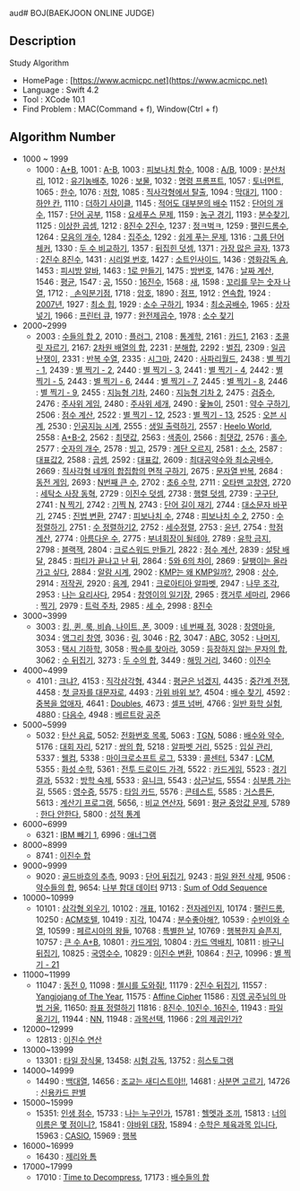 aud# BOJ(BAEKJOON ONLINE JUDGE)

## Description
Study Algorithm
 - HomePage : [https://www.acmicpc.net](https://www.acmicpc.net)
 - Language : Swift 4.2
 - Tool : XCode 10.1
 - Find Problem : MAC(Command + f), Window(Ctrl + f)

## Algorithm Number
- 1000 ~ 1999
   - 1000 : [A+B](https://www.acmicpc.net/problem/1000), 1001 : [A-B](https://www.acmicpc.net/problem/1001), 1003 : [피보나치 함수](https://www.acmicpc.net/problem/1003), 1008 : [A/B](https://www.acmicpc.net/problem/1008), 1009 : [분산처리](https://www.acmicpc.net/problem/1009), 1012 : [유기농배추](https://www.acmicpc.net/problem/1012), 1026 : [보물](https://www.acmicpc.net/problem/1026), 1032 : [명령 프롬프트](https://www.acmicpc.net/problem/1032), 1057 : [토너먼트](https://www.acmicpc.net/problem/1057), 1065 : [한수](https://www.acmicpc.net/problem/1065), 1076 : [저항](https://www.acmicpc.net/problem/1076), 1085 : [직사각형에서 탈출](https://www.acmicpc.net/problem/1085), 1094 : [막대기](https://www.acmicpc.net/problem/1094), 1100 : [하얀 칸](https://www.acmicpc.net/problem/1100), 1110 : [더하기 사이클](https://www.acmicpc.net/problem/1110), 1145 : [적어도 대부분의 배수](https://www.acmicpc.net/problem/1145) 1152 : [단어의 개수](https://www.acmicpc.net/problem/1152), 1157 : [단어 공부](https://www.acmicpc.net/problem/1157), 1158 : [요세푸스 문제](https://www.acmicpc.net/problem/1158), 1159 : [농구 경기](https://www.acmicpc.net/problem/1159), 1193 : [분수찾기](https://www.acmicpc.net/problem/1193), 1125 : [이상한 곱셈](https://www.acmicpc.net/problem/1225), 1212 : [8진수 2진수](https://www.acmicpc.net/problem/1212), 1237 : [정ㅋ벅ㅋ](https://www.acmicpc.net/problem/1237), 1259 : [팰린드롬수](https://www.acmicpc.net/problem/1259), 1264 : [모음의 개수](https://www.acmicpc.net/problem/1264), 1284 : [집주소](https://www.acmicpc.net/problem/1284), 1292 : [쉽게 푸는 문제](https://www.acmicpc.net/problem/1292), 1316 : [그룹 단어 체커](https://www.acmicpc.net/problem/1316), 1330 : [두 수 비교하기](https://www.acmicpc.net/problem/1330), 1357 : [뒤집힌 덧셈](https://www.acmicpc.net/problem/1357), 1371 : [가장 많은 글자](https://www.acmicpc.net/problem/1371), 1373 : [2진수 8진수](https://www.acmicpc.net/problem/1373), 1431 : [시리얼 번호](https://www.acmicpc.net/problem/1431), 1427 : [소트인사이드](https://www.acmicpc.net/problem/1427), 1436 : [영화감독 숌](https://www.acmicpc.net/problem/1436), 1453 : [피시방 알바](https://www.acmicpc.net/problem/1453), 1463 : [1로 만들기](https://www.acmicpc.net/problem/1463), 1475 : [방번호](https://www.acmicpc.net/problem/1475), 1476 : [날짜 계산](https://www.acmicpc.net/problem/1476), 1546 : [평균](https://www.acmicpc.net/problem/1546), 1547 : [공](https://www.acmicpc.net/problem/1547), 1550 : [16진수](https://www.acmicpc.net/problem/1550), 1568 : [새](https://www.acmicpc.net/problem/1568), 1598 : [꼬리를 무는 숫자 나열](https://www.acmicpc.net/problem/1598), 1712 : [  손익분기점](https://www.acmicpc.net/problem/1712), 1718 : [암호](https://www.acmicpc.net/problem/1718), 1890 : [점프](https://www.acmicpc.net/problem/1890), 1912 : [연속합](https://www.acmicpc.net/problem/1912), 1924 : [2007년](https://www.acmicpc.net/problem/1924), 1927 : [최소 힙](https://www.acmicpc.net/problem/1927), 1929 : [소수 구하기](https://www.acmicpc.net/problem/1929), 1934 : [최소공배수](https://www.acmicpc.net/problem/1934), 1965 : [상자넣기](https://www.acmicpc.net/problem/1965), 1966 : [프린터 큐](https://www.acmicpc.net/problem/1966), 1977 : [완전제곱수](https://www.acmicpc.net/problem/1977), 1978 : [소수 찾기](https://www.acmicpc.net/problem/1978)
- 2000~2999
   - 2003 : [수들의 합 2](https://www.acmicpc.net/problem/2003), 2010 : [플러그](https://www.acmicpc.net/problem/2010), 2108 : [통계학](https://www.acmicpc.net/problem/2108), 2161 : [카드1](https://www.acmicpc.net/problem/2161), 2163 : [초콜릿 자르기](https://www.acmicpc.net/problem/2163), 2167: [2차원 배열의 합](https://www.acmicpc.net/problem/2167), 2231 : [분해합](https://www.acmicpc.net/problem/2231), 2292 : [벌집](https://www.acmicpc.net/problem/2292), 2309 : [일곱 난쟁이](https://www.acmicpc.net/problem/2309), 2331 : [반복 수열](https://www.acmicpc.net/problem/2331), 2335 : [시그마](https://www.acmicpc.net/problem/2355), 2420 : [사파리월드](https://www.acmicpc.net/problem/2420), 2438 : [별 찍기 - 1](https://www.acmicpc.net/problem/2438), 2439 : [별 찍기 - 2](https://www.acmicpc.net/problem/2439), 2440 : [별 찍기 - 3](https://www.acmicpc.net/problem/2440), 2441 : [별 찍기 - 4](https://www.acmicpc.net/problem/2441), 2442 : [별 찍기 - 5](https://www.acmicpc.net/problem/2442), 2443 : [별 찍기 - 6](https://www.acmicpc.net/problem/2443), 2444 : [별 찍기 - 7](https://www.acmicpc.net/problem/2444), 2445 : [별 찍기 - 8](https://www.acmicpc.net/problem/2445), 2446 : [별 찍기 - 9](https://www.acmicpc.net/problem/2446), 2455 : [지능형 기차](https://www.acmicpc.net/problem/2455), 2460 : [지능형 기차 2](https://www.acmicpc.net/problem/2460), 2475 : [검증수](https://www.acmicpc.net/problem/2475), 2476 : [주사위 게임](https://www.acmicpc.net/problem/2476), 2480 : [주사위 세개](https://www.acmicpc.net/problem/2480), 2490 : [윷놀이](https://www.acmicpc.net/problem/2490), 2501 : [약수 구하기](https://www.acmicpc.net/problem/2501), 2506 : [점수 계산](https://www.acmicpc.net/problem/2506), 2522 : [별 찍기 - 12](https://www.acmicpc.net/problem/2522), 2523 : [별 찍기 - 13](https://www.acmicpc.net/problem/2523), 2525 : [오븐 시계](https://www.acmicpc.net/problem/2525), 2530 : [인공지능 시계](https://www.acmicpc.net/problem/2530), 2555 : [생일 출력하기](https://www.acmicpc.net/problem/2555), 2557 : [Heelo World](https://www.acmicpc.net/problem/2557), 2558 : [A+B-2](https://www.acmicpc.net/problem/2558), 2562 : [최댓값](https://www.acmicpc.net/problem/2562), 2563 : [색종이](https://www.acmicpc.net/problem/2563), 2566 : [최댓값](https://www.acmicpc.net/problem/2566), 2576 : [홀수](https://www.acmicpc.net/problem/2576), 2577 : [숫자의 개수](https://www.acmicpc.net/problem/2577), 2578 : [빙고](https://www.acmicpc.net/problem/2578), 2579 : [계단 오르지](https://www.acmicpc.net/problem/2579), 2581 : [소소](https://www.acmicpc.net/problem/2581), 2587 : [대표값2](https://www.acmicpc.net/problem/2587), 2588 : [곱셈](https://www.acmicpc.net/problem/2588), 2592 : [대표값](https://www.acmicpc.net/problem/2592), 2609 : [최대공약수와 최소공배수](https://www.acmicpc.net/problem/2609), 2669 : [직사각형 네개의 합집합의 면적 구하기](https://www.acmicpc.net/problem/2669), 2675 : [문자열 반복](https://www.acmicpc.net/problem/2675), 2684 : [동전 게임](https://www.acmicpc.net/problem/2684), 2693 : [N번째 큰 수](https://www.acmicpc.net/problem/2693), 2702 : [초6 수학](https://www.acmicpc.net/problem/2702), 2711 : [오타맨 고창영](https://www.acmicpc.net/problem/2711), 2720 : [세탁소 사장 동혁](https://www.acmicpc.net/problem/2720), 2729 : [이진수 덧셈](https://www.acmicpc.net/problem/2729), 2738 : [행렬 덧셈](https://www.acmicpc.net/problem/2738), 2739 : [구구단](https://www.acmicpc.net/problem/2739), 2741 : [N 찍기](https://www.acmicpc.net/problem/2741), 2742 : [기찍 N](https://www.acmicpc.net/problem/2742), 2743 : [단어 길이 재기](https://www.acmicpc.net/problem/2743), 2744 : [대소문자 바꾸기](https://www.acmicpc.net/problem/2744), 2745 : [진법 변환](https://www.acmicpc.net/problem/2745), 2747 : [피보나치 수](https://www.acmicpc.net/problem/2747), 2748 : [피보나치 수 2](https://www.acmicpc.net/problem/2748), 2750 : [수 정렬하기](https://www.acmicpc.net/problem/2750), 2751 : [수 정렬하기2](https://www.acmicpc.net/problem/2751), 2752 : [세수정렬](https://www.acmicpc.net/problem/2752), 2753 : [윤년](https://www.acmicpc.net/problem/2753), 2754 : [학점 계산](https://www.acmicpc.net/problem/2754), 2774 : [아름다운 수](https://www.acmicpc.net/problem/2774), 2775 : [부녀회장이 될테야](https://www.acmicpc.net/problem/2775), 2789 : [유학 금지](https://www.acmicpc.net/problem/2789), 2798 : [블랙잭](https://www.acmicpc.net/source/25060310), 2804 : [크로스워드 만들기](https://www.acmicpc.net/problem/2804), 2822 : [점수 계산](https://www.acmicpc.net/problem/2822), 2839 : [설탕 배달](https://www.acmicpc.net/problem/2839), 2845 : [파티가 끝나고 난 뒤](https://www.acmicpc.net/problem/2845), 2864 : [5와 6의 차이](https://www.acmicpc.net/problem/2864), 2869 : [달팽이는 올라가고 싶다](https://www.acmicpc.net/problem/2869), 2884 : [알람 시계](https://www.acmicpc.net/problem/2884), 2902 : [KMP는 왜 KMP일까?](https://www.acmicpc.net/problem/2902), 2908 : [상수](https://www.acmicpc.net/problem/2908), 2914 : [저작권](https://www.acmicpc.net/problem/2914), 2920 : [음계](https://www.acmicpc.net/problem/2920), 2941 : [크로아티아 알파벳](https://www.acmicpc.net/problem/2941), 2947 : [나무 조각](https://www.acmicpc.net/problem/2947), 2953 : [나는 요리사다](https://www.acmicpc.net/problem/2953), 2954 : [창영이의 일기장](https://www.acmicpc.net/problem/2954), 2965 : [캥거루 세마리](https://www.acmicpc.net/problem/2965), 2966 : [찍기](https://www.acmicpc.net/problem/2966), 2979 : [트럭 주차](https://www.acmicpc.net/problem/2979), 2985 : [세 수](https://www.acmicpc.net/problem/2985), 2998 : [8진수](https://www.acmicpc.net/problem/2998)
- 3000~3999
	- 3003 : [킹, 퀸, 룩, 비숍, 나이트, 폰](https://www.acmicpc.net/problem/3003), 3009 : [네 번째 점](https://www.acmicpc.net/problem/3009), 3028 : [창영마을](https://www.acmicpc.net/problem/3028), 3034 : [앵그리 창영](https://www.acmicpc.net/problem/3034), 3036 : [링](https://www.acmicpc.net/problem/3036), 3046 : [R2](https://www.acmicpc.net/problem/3046), 3047 : [ABC](https://www.acmicpc.net/problem/3047), 3052 : [나머지](https://www.acmicpc.net/problem/3052), 3053 : [택시 기하학](https://www.acmicpc.net/problem/3053), 3058 : [짝수를 찾아라](https://www.acmicpc.net/problem/3058), 3059 : [등장하지 않는 문자의 합](https://www.acmicpc.net/problem/3059), 3062 : [수 뒤집기](https://www.acmicpc.net/problem/3062), 3273 : [두 수의 합](https://www.acmicpc.net/problem/3273), 3449 : [해밍 거리](https://www.acmicpc.net/problem/3449), 3460 : [이진수](https://www.acmicpc.net/problem/3460)
- 4000~4999
	- 4101 : [크냐?](https://www.acmicpc.net/problem/4101), 4153 : [직각삼각형](https://www.acmicpc.net/problem/4153), 4344 : [평균은 넘겠지](https://www.acmicpc.net/problem/4344), 4435 : [중간계 전쟁](https://www.acmicpc.net/problem/4435), 4458 : [첫 글자를 대문자로](https://www.acmicpc.net/problem/4458), 4493 : [가위 바위 보?](https://www.acmicpc.net/problem/4493), 4504 : [배수 찾기](https://www.acmicpc.net/problem/4504), 4592 : [중복을 없애자](https://www.acmicpc.net/problem/4592), 4641 : [Doubles](https://www.acmicpc.net/problem/4641), 4673 : [셀프 넘버](https://www.acmicpc.net/problem/4673), 4766 : [일반 화학 실험](https://www.acmicpc.net/problem/4766), 4880 : [다음수](https://www.acmicpc.net/problem/4880), 4948 : [베르트랑 공준](https://www.acmicpc.net/problem/4948)
- 5000~5999
   - 5032 : [탄산 음료](https://www.acmicpc.net/problem/5032), 5052: [전화번호 목록](https://www.acmicpc.net/problem/5052), 5063 : [TGN](https://www.acmicpc.net/problem/5063), 5086 : [배수와 약수](https://www.acmicpc.net/problem/5086), 5176 : [대회 자리](https://www.acmicpc.net/problem/5176), 5217 : [쌍의 합](https://www.acmicpc.net/problem/5217), 5218 : [알파벳 거리](https://www.acmicpc.net/problem/5218), 5525 : [입실 관리](https://www.acmicpc.net/problem/5524), 5337 : [웰컴](https://www.acmicpc.net/problem/5337), 5338 : [마이크로소프트 로그](https://www.acmicpc.net/problem/5338), 5339 : [콜센터](https://www.acmicpc.net/problem/5339), 5347 : [LCM](https://www.acmicpc.net/problem/5347), 5355 : [화성 수학](https://www.acmicpc.net/problem/5355), 5361 : [전투 드로이드 가격](https://www.acmicpc.net/problem/5361), 5522 : [카드게임](https://www.acmicpc.net/problem/5522), 5523 : [경기 결과](https://www.acmicpc.net/problem/5523), 5532 : [방학 숙제](https://www.acmicpc.net/problem/5532), 5533 : [유니크](https://www.acmicpc.net/problem/5533), 5543 : [상근날드](https://www.acmicpc.net/problem/5543), 5554 : [심부름 가는 길](https://www.acmicpc.net/problem/5554), 5565 : [영수증](https://www.acmicpc.net/problem/5565), 5575 : [타임 카드](https://www.acmicpc.net/problem/5575), 5576 : [콘테스트](https://www.acmicpc.net/problem/5576), 5585 : [거스름돈](https://www.acmicpc.net/problem/5585), 5613 : [계산기 프로그램](https://www.acmicpc.net/problem/5613), 5656, : [비교 연산자](https://www.acmicpc.net/problem/5656), 5691 : [평균 중앙값 문제](https://www.acmicpc.net/problem/5691), 5789 : [한다 안한다](https://www.acmicpc.net/problem/5789), 5800 : [성적 통계](https://www.acmicpc.net/problem/5800)
- 6000~6999
	- 6321 : [IBM 빼기 1](https://www.acmicpc.net/problem/6321), 6996 : [애너그램](https://www.acmicpc.net/problem/6996)
- 8000~8999
	- 8741 : [이진수 합](https://www.acmicpc.net/problem/8741)
- 9000~9999
	- 9020 : [골드바흐의 추측](https://www.acmicpc.net/problem/9020), 9093 : [단어 뒤집기](https://www.acmicpc.net/problem/9093), 9243 : [파일 완전 삭제](https://www.acmicpc.net/problem/9243), 9506 : [약수들의 합](https://www.acmicpc.net/problem/9506), 9654: [나부 함대 데이터](https://www.acmicpc.net/problem/9654) 9713 : [Sum of Odd Sequence](https://www.acmicpc.net/problem/9713)
- 10000~10999
	- 10101 : [삼각형 외우기](https://www.acmicpc.net/problem/10101), 10102 : [개표](https://www.acmicpc.net/problem/10102), 10162 : [전자레인지](https://www.acmicpc.net/problem/10162), 10174 : [팰린드롬](https://www.acmicpc.net/problem/10174), 10250 : [ACM호텔](https://www.acmicpc.net/problem/10250), 10419 : [지각](https://www.acmicpc.net/problem/10419), 10474 : [분수좋아해?](https://www.acmicpc.net/problem/10474), 10539 : [수빈이와 수열](https://www.acmicpc.net/problem/10539), 10599 : [페르시아의 왕들](https://www.acmicpc.net/problem/10599), 10768 : [특별한 날](https://www.acmicpc.net/problem/10768), 10769 : [행복한지 슬픈지](https://www.acmicpc.net/problem/10769), 10757 : [큰 수 A+B](https://www.acmicpc.net/problem/10757), 10801 : [카드게임](https://www.acmicpc.net/problem/10801), 10804 : [카드 역배치](https://www.acmicpc.net/problem/10804), 10811 : [바구니 뒤집기](https://www.acmicpc.net/problem/10811), 10825 : [국영수수](https://www.acmicpc.net/problem/10825), 10829 : [이진수 변환](https://www.acmicpc.net/problem/10829), 10864 : [친구](https://www.acmicpc.net/problem/10864), 10996 : [별 찍기 - 21](https://www.acmicpc.net/problem/10996)
- 11000~11999
     - 11047 : [동전 0](https://www.acmicpc.net/problem/11047), 11098 : [첼시를 도와줘!](https://www.acmicpc.net/problem/11098), 11179 : [2진수 뒤집기](https://www.acmicpc.net/problem/11179), 11557 : [Yangjojang of The Year](https://www.acmicpc.net/problem/11557), 11575 : [Affine Cipher](https://www.acmicpc.net/problem/11575) 11586 : [지영 공주님의 마법 거울](https://www.acmicpc.net/problem/11586), 11650: [좌표 정렬하기](https://www.acmicpc.net/problem/11650) 11816 : [8진수, 10진수, 16진수](https://www.acmicpc.net/problem/11816), 11943 : [파일 옮기기](https://www.acmicpc.net/problem/11943), 11944 : [NN](https://www.acmicpc.net/problem/11944), 11948 : [과목선택](https://www.acmicpc.net/problem/11948), 11966 : [2의 제곱인가?](https://www.acmicpc.net/problem/11966)
- 12000~12999
	- 12813 : [이진수 연산](https://www.acmicpc.net/problem/12813)
- 13000~13999
  - 13301 : [타일 장식물](https://www.acmicpc.net/problem/13301), 13458: [시험 감독](https://www.acmicpc.net/problem/13458), 13752 : [히스토그램](https://www.acmicpc.net/problem/13752)
- 14000~14999
	- 14490 : [백대열](https://www.acmicpc.net/problem/14490), 14656 : [조교는 새디스트야!!](https://www.acmicpc.net/problem/14656), 14681 : [사분면 고르기](https://www.acmicpc.net/problem/14681),  14726 : [신용카드 판별](https://www.acmicpc.net/problem/14726)
- 15000~15999
   - 15351: [인생 점수](https://www.acmicpc.net/problem/15351), 15733 : [나는 누구인가](https://www.acmicpc.net/problem/15733), 15781 : [헬멧과 조끼](https://www.acmicpc.net/problem/15781), 15813 : [너의 이름은 몇 점이니?](https://www.acmicpc.net/problem/15813), 15841 : [야바위 대장](https://www.acmicpc.net/problem/15814), 15894 : [수학은 체육과목 입니다](https://www.acmicpc.net/problem/15894), 15963 : [CASIO](https://www.acmicpc.net/problem/15963), 15969 : [행복](https://www.acmicpc.net/problem/15969)
- 16000~16999
	- 16430 : [제리와 톰](https://www.acmicpc.net/problem/16430)
- 17000~17999
	- 17010 : [Time to Decompress](https://www.acmicpc.net/problem/17010), 17173 : [배수들의 합](https://www.acmicpc.net/problem/17173)
